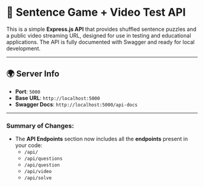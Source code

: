 # 🧠 Sentence Game + Video Test API

This is a simple **Express.js API** that provides shuffled sentence puzzles and a public video streaming URL, designed for use in testing and educational applications. The API is fully documented with Swagger and ready for local development.

---

## 🌍 Server Info

- **Port**: `5000`
- **Base URL**: `http://localhost:5000`
- **Swagger Docs**: `http://localhost:5000/api-docs`

---

### Summary of Changes:
- The **API Endpoints** section now includes all the **endpoints** present in your code:
  - `/api/`
  - `/api/questions`
  - `/api/question`
  - `/api/video`
  - `/api/solve`

